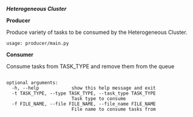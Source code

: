 ***Heterogeneous Cluster***

**Producer**

Produce variety of tasks to be consumed by the Heterogeneous Cluster. 

```
usage: producer/main.py
```

**Consumer**

Consume tasks from TASK_TYPE and remove them from the queue

```usage: consumer/main.py [-h] -t TASK_TYPE -f FILE_NAME

optional arguments:
  -h, --help            show this help message and exit
  -t TASK_TYPE, --type TASK_TYPE, --task_type TASK_TYPE
                        Task type to consume
  -f FILE_NAME, --file FILE_NAME, --file_name FILE_NAME
                        File name to consume tasks from
```
